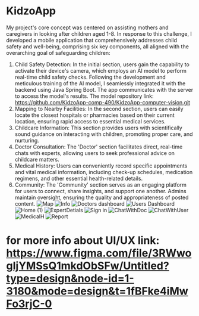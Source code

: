 # KidzoApp
My project's core concept was centered on assisting mothers and caregivers in looking after children aged 1-8. In response to this challenge, I developed a mobile application that comprehensively addresses child safety and well-being, comprising six key components, all aligned with the overarching goal of safeguarding children:
1. Child Safety Detection: In the initial section, users gain the capability to activate their device's camera, which employs an AI model to perform real-time child safety checks. Following the development and meticulous training of the AI model, I seamlessly integrated it with the backend using Java Spring Boot. The app communicates with the server to access the model's results. 
The model repository link: 
https://github.com/KidzoApp-comp-490/KidzoApp-computer-vision.git
2. Mapping to Nearby Facilities: In the second section, users can easily locate the closest hospitals or pharmacies based on their current location, ensuring rapid access to essential medical services.
3. Childcare Information: This section provides users with scientifically sound guidance on interacting with children, promoting proper care, and nurturing.
4. Doctor Consultation: The 'Doctor' section facilitates direct, real-time chats with experts, allowing users to seek professional advice on childcare matters.
5. Medical History: Users can conveniently record specific appointments and vital medical information, including check-up schedules, medication regimens, and other essential health-related details.
6. Community: The 'Community' section serves as an engaging platform for users to connect, share insights, and support one another. Admins maintain oversight, ensuring the quality and appropriateness of posted content.
![Map](https://github.com/KidzoApp-comp-490/KidzoApp/assets/86850441/7461404a-2e8c-4cff-b85a-f18cc4292fae)
![Info](https://github.com/KidzoApp-comp-490/KidzoApp/assets/86850441/89f07b1b-0f23-4486-8dad-b7c868715155)
![Doctors dashboard](https://github.com/KidzoApp-comp-490/KidzoApp/assets/86850441/73862486-0b63-4254-be13-a385bea4adeb)
![Users Dashboard](https://github.com/KidzoApp-comp-490/KidzoApp/assets/86850441/d87c4d53-eb87-48ba-a8c6-d53cc5e39633)
![Home (1)](https://github.com/KidzoApp-comp-490/KidzoApp/assets/86850441/116c3805-3450-47f5-ac1c-8942b1cbfdc0)
![ExpertDetials](https://github.com/KidzoApp-comp-490/KidzoApp/assets/86850441/67f7ed17-28f9-4415-b651-f2d27f7d765f)
![Sign in](https://github.com/KidzoApp-comp-490/KidzoApp/assets/86850441/181684e8-344b-46db-aa19-a65f25119349)
![ChatWithDoc](https://github.com/KidzoApp-comp-490/KidzoApp/assets/86850441/0ab27c21-f2bd-450d-a0c4-0bb2335999c2)
![ChatWithUser](https://github.com/KidzoApp-comp-490/KidzoApp/assets/86850441/4b2bbac6-5d3a-443c-83a8-735d00ff7794)
![MedicalH](https://github.com/KidzoApp-comp-490/KidzoApp/assets/86850441/14b991d8-ab52-414e-b46c-52342435eb04)
![Report](https://github.com/KidzoApp-comp-490/KidzoApp/assets/86850441/ca7ff3ae-fe8f-43bd-b198-91b116c33da7)
# for more info about UI/UX link: https://www.figma.com/file/3RWwogIjYMSsQ1mkdObSFw/Untitled?type=design&node-id=1-3180&mode=design&t=1fBFke4iMwFo3rjC-0
